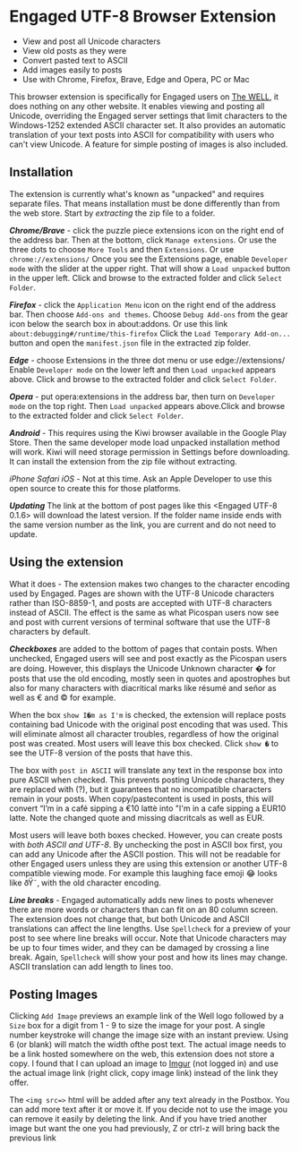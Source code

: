 # Engaged UTF-8 Browser Extension

* View and post all Unicode characters
* View old posts as they were
* Convert pasted text to ASCII
* Add images easily to posts
* Use with Chrome, Firefox, Brave, Edge and Opera, PC or Mac

This browser extension is specifically for Engaged users on [The WELL](https://www.well.com), it does nothing on any other website. It enables viewing and posting all Unicode, overriding the Engaged server settings that limit characters to the Windows-1252 extended ASCII character set. It also provides an automatic translation of your text posts into ASCII for compatibility with users who can't view Unicode. A feature for simple posting of images is also included.


## Installation
The extension is currently what's known as "unpacked" and requires separate files. That means installation must be done differently than from the web store. Start by *extracting* the zip file to a folder.

***Chrome/Brave*** - click the puzzle piece extensions icon on the right end of the address bar. Then at the bottom, click `Manage extensions`. Or use the three dots to choose `More Tools` and then `Extensions`. Or use  `chrome://extensions/` Once you see the Extensions page, enable `Developer mode` with the slider at the upper right. That will show a `Load unpacked` button in the upper left. Click and browse to the extracted folder and click `Select Folder`.

***Firefox*** - click the `Application Menu` icon on the right end of the address bar. Then choose `Add-ons and themes`. Choose `Debug Add-ons` from the gear icon below the search box in about:addons.  Or use this link `about:debugging#/runtime/this-firefox` Click the `Load Temporary Add-on...` button and open the `manifest.json` file in the extracted zip folder.

***Edge*** - choose Extensions in the three dot menu or use edge://extensions/ Enable `Developer mode` on the lower left and then `Load unpacked` appears above. Click and browse to the extracted folder and click `Select Folder`.

***Opera*** - put opera:extensions in the address bar, then turn on `Developer mode` on the top right. Then `Load unpacked` appears above.Click and browse to the extracted folder and click `Select Folder`.

***Android*** - This requires using the Kiwi browser available in the Google Play Store. Then the same developer mode load unpacked installation method will work. Kiwi will need storage permission in Settings before downloading. It can install the extension from the zip file without extracting.

*iPhone* *Safari* *iOS* - Not at this time. Ask an Apple Developer to use this open source to create this for those platforms.

***Updating***
The link at the bottom of post pages like this <Engaged UTF-8 0.1.6> will download the latest version. If the folder name inside ends with the same version number as the link, you are current and do not need to update.


## Using the extension
What it does - The extension makes two changes to the character encoding used by Engaged. Pages are shown with the UTF-8 Unicode characters rather than ISO-8859-1, and posts are accepted with UTF-8 characters instead of ASCII. The effect is the same as what Picospan users now see and post with current versions of terminal software that use the UTF-8 characters by default.

***Checkboxes*** are added to the bottom of pages that contain posts. When unchecked, Engaged users will see and post exactly as the Picospan users are doing. However, this displays the Unicode Unknown character � for posts that use the old encoding, mostly seen in quotes and apostrophes but also for many characters with diacritical marks like résumé and señor as well as € and © for example.

When the box `show I�m as I'm` is checked, the extension will replace posts containing bad Unicode with the original post encoding that was used. This will eliminate almost all character troubles, regardless of how the original post was created. Most users will leave this box checked. Click `show �` to see the UTF-8 version of the posts that have this.

The box with `post in ASCII` will translate any text in the response box into pure ASCII when checked. This prevents posting Unicode characters, they are replaced with (?), but it guarantees that no incompatible characters remain in your posts. When copy/pastecontent is used in posts, this will convert “I’m in a café sipping a €10 lattè into "I'm in a cafe sipping a EUR10 latte. Note the changed quote and missing diacritcals as well as EUR.

Most users will leave both boxes checked. However, you can create posts with *both ASCII and UTF-8*. By unchecking the post in ASCII box first, you can add any Unicode after the ASCII postion. This will not be readable for other Engaged users unless they are using this extension or another UTF-8 compatible viewing mode. For example this laughing face emoji 😂 looks like ðŸ˜‚ with the old character encoding.

***Line breaks*** - Engaged automatically adds new lines to posts whenever there are more words or characters than can fit on an 80 column screen. The extension does not change that, but both Unicode and ASCII translations can affect the line lengths. Use `Spellcheck` for a preview of your post to see where line breaks will occur. Note that Unicode characters may be up to four times wider, and they can be damaged by crossing a line break. Again, `Spellcheck` will show your post and how its lines may change. ASCII translation can add length to lines too.

## Posting Images
Clicking `Add Image` previews an example link of the Well logo followed by a `Size` box for a digit from 1 - 9 to size the image for your post. A single number keystroke will change the image size with an instant preview. Using 6 (or blank) will match the width ofthe post text. The actual image needs to be a link hosted somewhere on the web, this extension does not store a copy. I found that I can upload an image to [Imgur](https://imgur.com/) (not logged in) and use the actual image link (right click, copy image link) instead of the link they offer.

The `<img src=>` html will be added after any text already in the Postbox. You can add more text after it or move it. If you decide not to use the image you can remove it easily by deleting the link. And if you have tried another image but want the one you had previously, Z or ctrl-z will bring back the previous link
